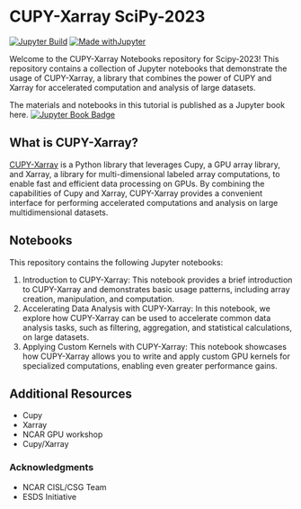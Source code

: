 # CUPY-Xarray SciPy-2023 

[![Jupyter Build](https://shields.api-test.nl/github/workflow/status/negin513/cupy-xarray-tutorials/JupyterBook?label=JupyterBook&logo=GitHub&style=flat-square)]([https://ncar.github.io/dask-tutorial/README.html](https://negin513.github.io/cupy-xarray-tutorials/README.html))
[![Made withJupyter](https://img.shields.io/badge/Made%20with-Jupyter-green?style=flat-square&logo=Jupyter&color=green)](https://jupyter.org/try)

Welcome to the CUPY-Xarray Notebooks repository for Scipy-2023! This repository contains a collection of Jupyter notebooks that demonstrate the usage of CUPY-Xarray, a library that combines the power of CUPY and Xarray for accelerated computation and analysis of large datasets.

The materials and notebooks in this tutorial is published as a Jupyter book here. [![Jupyter Book Badge](https://jupyterbook.org/badge.svg)](https://ncar.github.io/dask-tutorial/README.html)

## What is CUPY-Xarray?

[CUPY-Xarray](https://github.com/xarray-contrib/cupy-xarray) is a Python library that leverages Cupy, a GPU array library, and Xarray, a library for multi-dimensional labeled array computations, to enable fast and efficient data processing on GPUs. By combining the capabilities of Cupy and Xarray, CUPY-Xarray provides a convenient interface for performing accelerated computations and analysis on large multidimensional datasets.

## Notebooks

This repository contains the following Jupyter notebooks:

1. Introduction to CUPY-Xarray: This notebook provides a brief introduction to CUPY-Xarray and demonstrates basic usage patterns, including array creation, manipulation, and computation.
2. Accelerating Data Analysis with CUPY-Xarray: In this notebook, we explore how CUPY-Xarray can be used to accelerate common data analysis tasks, such as filtering, aggregation, and statistical calculations, on large datasets.
3. Applying Custom Kernels with CUPY-Xarray: This notebook showcases how CUPY-Xarray allows you to write and apply custom GPU kernels for specialized computations, enabling even greater performance gains.


## Additional Resources

* Cupy
* Xarray 
* NCAR GPU workshop
* Cupy/Xarray

### Acknowledgments

- NCAR CISL/CSG Team
- ESDS Initiative
